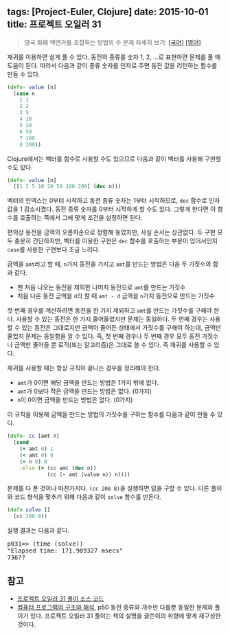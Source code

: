 tags: [Project-Euler, Clojure]
date: 2015-10-01
title: 프로젝트 오일러 31
---
> 영국 화폐 액면가를 조합하는 방법의 수
> 문제 자세히 보기: [[국어]](http://euler.synap.co.kr/prob_detail.php?id=31) [[영어]](https://projecteuler.net/problem=31)

재귀를 이용하면 쉽게 풀 수 있다. 동전의 종류를 숫자 1, 2, ...로 표현하면 문제를 풀 때 도움이 된다. 따라서 다음과 같이 종류 숫자를 인자로 주면 동전 값을 리턴하는 함수를 만들 수 있다.<!--more-->

```clojure
(defn- value [n]
  (case n
    1 1
    2 2
    3 5
    4 10
    5 20
    6 50
    7 100
    8 200))
```

Clojure에서는 벡터를 함수로 사용할 수도 있으므로 다음과 같이 벡터를 사용해 구현할 수도 있다.

```clojure
(defn- value [n]
  ([1 2 5 10 20 50 100 200] (dec n)))
```

벡터의 인덱스는 0부터 시작하고 동전 종류 숫자는 1부터 시작하므로, `dec` 함수로 인자 값을 1 감소시켰다. 동전 종류 숫자를 0부터 시작하게 할 수도 있다. 그렇게 한다면 이 함수를 호출하는 쪽에서 그에 맞게 조건을 설정하면 된다.

편의상 동전을 금액의 오름차순으로 정렬해 놓았지만, 사실 순서는 상관없다. 두 구현 모두 충분히 간단하지만, 벡터를 이용한 구현은 `dec` 함수를 호출하는 부분이 있어서인지 `case`를 사용한 구현보다 조금 느리다.

금액을 `amt`라고 할 때, `n`가지 동전을 가지고 `amt`를 만드는 방법은 다음 두 가짓수의 합과 같다.

* 맨 처음 나오는 동전을 제외한 나머지 동전으로 `amt`를 만드는 가짓수
* 처음 나온 동전 금액을 `d`라 할 때 `amt - d` 금액을 `n`가지 동전으로 만드는 가짓수

첫 번째 경우를 계산하려면 동전을 한 가지 제외하고 `amt`를 만드는 가짓수를 구해야 한다. 사용할 수 있는 동전은 한 가지 줄어들었지만 문제는 동일하다. 두 번째 경우는 사용할 수 있는 동전은 그대로지만 금액이 줄어든 상태에서 가짓수를 구해야 하는데, 금액만 줄었지 문제는 동일함을 알 수 있다. 즉, 첫 번째 경우나 두 번째 경우 모두 동전 가짓수나 금액만 줄어들 뿐 로직(또는 알고리즘)은 그대로 쓸 수 있다. 즉 재귀를 사용할 수 있다.

재귀를 사용할 때는 항상 규칙이 끝나는 경우를 정리해야 한다.

* `amt`가 0이면 해당 금액을 만드는 방법은 1가지 밖에 없다.
* `amt`가 0보다 작은 금액을 만드는 방법은 없다. (0가지)
* `n`이 0이면 금액을 만드는 방법은 없다. (0가지)

이 규칙을 이용해 금액을 만드는 방법의 가짓수를 구하는 함수를 다음과 같이 만들 수 있다.

```clojure
(defn- cc [amt n]
  (cond
    (= amt 0) 1
    (< amt 0) 0
    (= n 0) 0
    :else (+ (cc amt (dec n))
             (cc (- amt (value n)) n))))
```

문제를 다 푼 것이나 마찬가지다. `(cc 200 8)`을 실행하면 답을 구할 수 있다. 다른 풀이와 코드 형식을 맞추기 위해 다음과 같이 `solve` 함수를 만든다.

```clojure
(defn solve []
  (cc 200 8))
```

실행 결과는 다음과 같다.

<pre class="console">p031=> (time (solve))
"Elapsed time: 171.989327 msecs"
736??
</pre>

## 참고
* [프로젝트 오일러 31 풀이 소스 코드](https://github.com/ntalbs/euler/blob/master/src/p031.clj)
* [컴퓨터 프로그램의 구조와 해석](https://books.google.co.kr/books?id=lSHKMAAACAAJ), p50
동전 종류와 개수만 다를뿐 동일한 문제와 풀이가 있다. 프로젝트 오일러 31 풀이는 책의 설명을 글쓴이의 취향에 맞게 재구성한 것이다.
